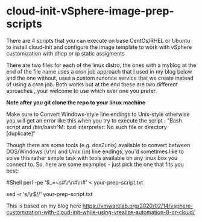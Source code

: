 # cloud-init-vSphere-image-prep-scripts


There are 4 scripts that you can execute on base CentOs/RHEL or Ubuntu to install cloud-init and configure the image template to work with vSphere customization with dhcp or ip static assigments

There are two files for each of the linux distro, the ones with a myblog at the end of the file name uses a cron job approach that I used in my blog below and the one without, uses a custom runonce service that we create instead of using a cron job. Both works but at the end these are two different aproaches , your welcome to use which ever one you prefer. 


**Note after you git clone the repo to your linux machine**

Make sure to Convert Windows-style line endings to Unix-style otherwise you will get an error like this when you try to execute the script :
"Bash script and /bin/bash^M: bad interpreter: No such file or directory [duplicate]"

Though there are some tools (e.g. dos2unix) available to convert between DOS/Windows (\r\n) and Unix (\n) line endings, you'd sometimes like to solve this rather simple task with tools available on any linux box you connect to. So, here are some examples - just pick the one that fits you best:


#Shell
perl -pe '$_=~s#\r\n#\n#' < your-prep-script.txt

sed -r 's/\r$//' your-prep-script.txt


This is based on my blog here https://vmwarelab.org/2020/02/14/vsphere-customization-with-cloud-init-while-using-vrealize-automation-8-or-cloud/
